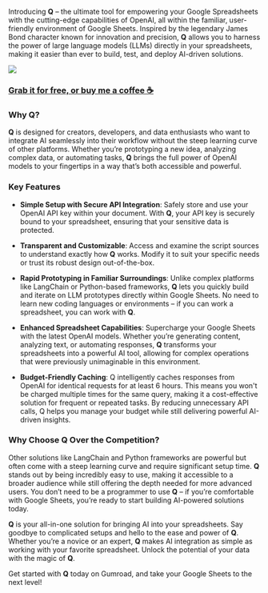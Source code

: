 Introducing **Q** – the ultimate tool for empowering your Google Spreadsheets with the cutting-edge capabilities of OpenAI, all within the familiar, user-friendly environment of Google Sheets. Inspired by the legendary James Bond character known for innovation and precision, **Q** allows you to harness the power of large language models (LLMs) directly in your spreadsheets, making it easier than ever to build, test, and deploy AI-driven solutions.

![](https://public-files.gumroad.com/4kn8nlgt53giq88vc0ct4fqawdva)

### [Grab it for free, or buy me a coffee ☕️](https://parlant.xyz/l/Q-google-spreadsheet-function)

### Why **Q**?

**Q** is designed for creators, developers, and data enthusiasts who want to integrate AI seamlessly into their workflow without the steep learning curve of other platforms. Whether you’re prototyping a new idea, analyzing complex data, or automating tasks, **Q** brings the full power of OpenAI models to your fingertips in a way that’s both accessible and powerful.

### Key Features

- **Simple Setup with Secure API Integration**: Safely store and use your OpenAI API key within your document. With **Q**, your API key is securely bound to your spreadsheet, ensuring that your sensitive data is protected.

- **Transparent and Customizable**: Access and examine the script sources to understand exactly how **Q** works. Modify it to suit your specific needs or trust its robust design out-of-the-box.

- **Rapid Prototyping in Familiar Surroundings**: Unlike complex platforms like LangChain or Python-based frameworks, **Q** lets you quickly build and iterate on LLM prototypes directly within Google Sheets. No need to learn new coding languages or environments – if you can work a spreadsheet, you can work with **Q**.

- **Enhanced Spreadsheet Capabilities**: Supercharge your Google Sheets with the latest OpenAI models. Whether you’re generating content, analyzing text, or automating responses, **Q** transforms your spreadsheets into a powerful AI tool, allowing for complex operations that were previously unimaginable in this environment.

- **Budget-Friendly Caching**: Q intelligently caches responses from OpenAI for identical requests for at least 6 hours. This means you won't be charged multiple times for the same query, making it a cost-effective solution for frequent or repeated tasks. By reducing unnecessary API calls, Q helps you manage your budget while still delivering powerful AI-driven insights.

### Why Choose **Q** Over the Competition?

Other solutions like LangChain and Python frameworks are powerful but often come with a steep learning curve and require significant setup time. **Q** stands out by being incredibly easy to use, making it accessible to a broader audience while still offering the depth needed for more advanced users. You don’t need to be a programmer to use **Q** – if you’re comfortable with Google Sheets, you’re ready to start building AI-powered solutions today.

**Q** is your all-in-one solution for bringing AI into your spreadsheets. Say goodbye to complicated setups and hello to the ease and power of **Q**. Whether you’re a novice or an expert, **Q** makes AI integration as simple as working with your favorite spreadsheet. Unlock the potential of your data with the magic of **Q**.

Get started with **Q** today on Gumroad, and take your Google Sheets to the next level!
